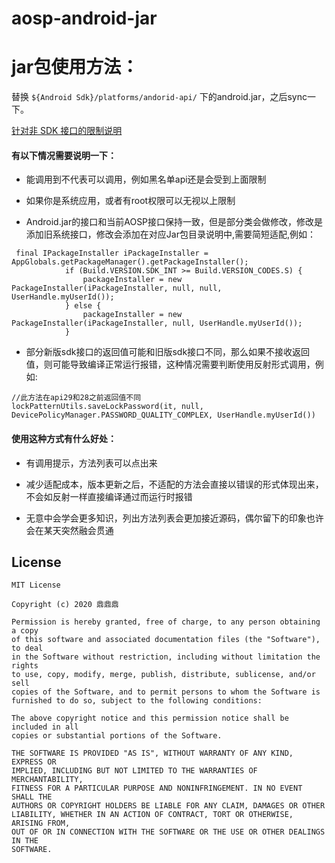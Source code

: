 # aosp-android-jar

# jar包使用方法：

替换 `${Android Sdk}/platforms/andorid-api/`  下的android.jar，之后sync一下。



[针对非 SDK 接口的限制说明](https://developer.android.google.cn/distribute/best-practices/develop/restrictions-non-sdk-interfaces?authuser=0)


#### 有以下情况需要说明一下：

- 能调用到不代表可以调用，例如黑名单api还是会受到上面限制

- 如果你是系统应用，或者有root权限可以无视以上限制

- Android.jar的接口和当前AOSP接口保持一致，但是部分类会做修改，修改是添加旧系统接口，修改会添加在对应Jar包目录说明中,需要简短适配,例如：
```
 final IPackageInstaller iPackageInstaller = AppGlobals.getPackageManager().getPackageInstaller();
            if (Build.VERSION.SDK_INT >= Build.VERSION_CODES.S) {
                packageInstaller = new PackageInstaller(iPackageInstaller, null, null, UserHandle.myUserId());
            } else {
                packageInstaller = new PackageInstaller(iPackageInstaller, null, UserHandle.myUserId());
            }
```
- 部分新版sdk接口的返回值可能和旧版sdk接口不同，那么如果不接收返回值，则可能导致编译正常运行报错，这种情况需要判断使用反射形式调用，例如:
```
//此方法在api29和28之前返回值不同
lockPatternUtils.saveLockPassword(it, null, DevicePolicyManager.PASSWORD_QUALITY_COMPLEX, UserHandle.myUserId())
```

#### 使用这种方式有什么好处：
- 有调用提示，方法列表可以点出来

- 减少适配成本，版本更新之后，不适配的方法会直接以错误的形式体现出来，不会如反射一样直接编译通过而运行时报错

- 无意中会学会更多知识，列出方法列表会更加接近源码，偶尔留下的印象也许会在某天突然融会贯通

## License
```text
MIT License

Copyright (c) 2020 鼎鼎鼎

Permission is hereby granted, free of charge, to any person obtaining a copy
of this software and associated documentation files (the "Software"), to deal
in the Software without restriction, including without limitation the rights
to use, copy, modify, merge, publish, distribute, sublicense, and/or sell
copies of the Software, and to permit persons to whom the Software is
furnished to do so, subject to the following conditions:

The above copyright notice and this permission notice shall be included in all
copies or substantial portions of the Software.

THE SOFTWARE IS PROVIDED "AS IS", WITHOUT WARRANTY OF ANY KIND, EXPRESS OR
IMPLIED, INCLUDING BUT NOT LIMITED TO THE WARRANTIES OF MERCHANTABILITY,
FITNESS FOR A PARTICULAR PURPOSE AND NONINFRINGEMENT. IN NO EVENT SHALL THE
AUTHORS OR COPYRIGHT HOLDERS BE LIABLE FOR ANY CLAIM, DAMAGES OR OTHER
LIABILITY, WHETHER IN AN ACTION OF CONTRACT, TORT OR OTHERWISE, ARISING FROM,
OUT OF OR IN CONNECTION WITH THE SOFTWARE OR THE USE OR OTHER DEALINGS IN THE
SOFTWARE.


```
